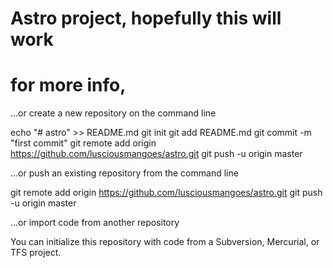 # Astro project, hopefully this will work
# for more info,

…or create a new repository on the command line

echo "# astro" >> README.md
git init
git add README.md
git commit -m "first commit"
git remote add origin https://github.com/lusciousmangoes/astro.git
git push -u origin master

…or push an existing repository from the command line

git remote add origin https://github.com/lusciousmangoes/astro.git
git push -u origin master

…or import code from another repository

You can initialize this repository with code from a Subversion, Mercurial, or TFS project.
